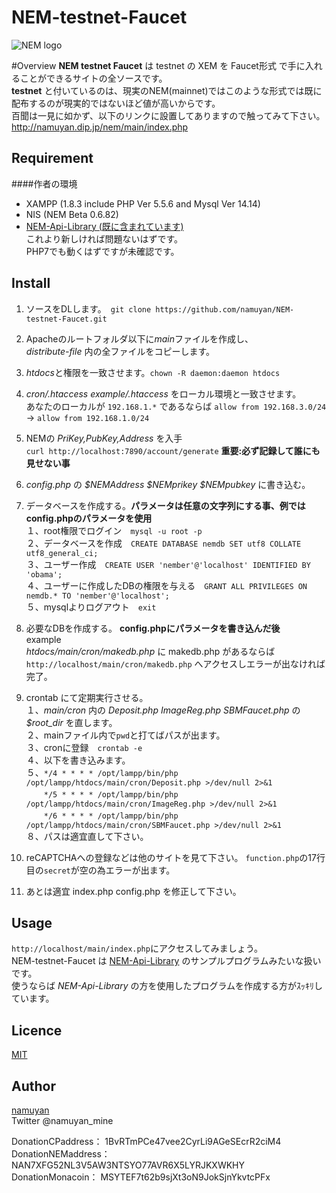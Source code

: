 # NEM-testnet-Faucet

![NEM logo](https://upload.wikimedia.org/wikipedia/commons/thumb/0/0a/Nem_logo.svg/1000px-Nem_logo.svg.png)

#Overview
**NEM testnet Faucet** は testnet の XEM を Faucet形式 で手に入れることができるサイトの全ソースです。  
**testnet** と付いているのは、現実のNEM(mainnet)ではこのような形式では既に配布するのが現実的ではないほど値が高いからです。  
百聞は一見に如かず、以下のリンクに設置してありますので触ってみて下さい。  
<http://namuyan.dip.jp/nem/main/index.php>

## Requirement
####作者の環境  
* XAMPP (1.8.3 include PHP Ver 5.5.6 and Mysql Ver 14.14)  
* NIS (NEM Beta 0.6.82)  
* [NEM-Api-Library (既に含まれています)](https://github.com/namuyan/NEM-Api-Library)  
これより新しければ問題ないはずです。  
PHP7でも動くはずですが未確認です。


## Install
1. ソースをDLします。　`git clone https://github.com/namuyan/NEM-testnet-Faucet.git`

2. Apacheのルートフォルダ以下に*main*ファイルを作成し、  
*distribute-file* 内の全ファイルをコピーします。

3. *htdocs*と権限を一致させます。`chown -R daemon:daemon htdocs`

4. *cron/.htaccess* *example/.htaccess* をローカル環境と一致させます。  
あなたのローカルが `192.168.1.*` であるならば `allow from 192.168.3.0/24` → `allow from 192.168.1.0/24`

5. NEMの *PriKey,PubKey,Address* を入手  
`curl http://localhost:7890/account/generate` **重要:必ず記録して誰にも見せない事**

6. *config.php* の *$NEMAddress $NEMprikey $NEMpubkey* に書き込む。

7. データベースを作成する。**パラメータは任意の文字列にする事、例ではconfig.phpのパラメータを使用**  
１、root権限でログイン　`mysql -u root -p`  
２、データベースを作成　`CREATE DATABASE nemdb SET utf8 COLLATE utf8_general_ci;`  
３、ユーザー作成　`CREATE USER 'nember'@'localhost' IDENTIFIED BY 'obama';`  
４、ユーザーに作成したDBの権限を与える　`GRANT ALL PRIVILEGES ON nemdb.* TO 'nember'@'localhost';`  
５、mysqlよりログアウト　`exit`

8. 必要なDBを作成する。 **config.phpにパラメータを書き込んだ後**  
example  
*htdocs/main/cron/makedb.php* に makedb.php があるならば  
`http://localhost/main/cron/makedb.php` へアクセスしエラーが出なければ完了。

9. crontab にて定期実行させる。  
１、*main/cron* 内の *Deposit.php ImageReg.php SBMFaucet.php* の *$root_dir* を直します。  
２、mainファイル内で`pwd`と打てばパスが出ます。  
３、cronに登録　`crontab -e`  
４、以下を書き込みます。  
５、`*/4 * * * * /opt/lampp/bin/php /opt/lampp/htdocs/main/cron/Deposit.php >/dev/null 2>&1`  
　　`*/5 * * * * /opt/lampp/bin/php /opt/lampp/htdocs/main/cron/ImageReg.php >/dev/null 2>&1`  
　　`*/6 * * * * /opt/lampp/bin/php /opt/lampp/htdocs/main/cron/SBMFaucet.php >/dev/null 2>&1`  
８、パスは適宜直して下さい。  

10. reCAPTCHAへの登録などは他のサイトを見て下さい。 `function.php`の17行目の`secret`が空の為エラーが出ます。

11. あとは適宜 index.php config.php を修正して下さい。  


## Usage
`http://localhost/main/index.php`にアクセスしてみましょう。  
NEM-testnet-Faucet は [NEM-Api-Library](https://github.com/namuyan/NEM-Api-Library) のサンプルプログラムみたいな扱いです。  
使うならば *NEM-Api-Library* の方を使用したプログラムを作成する方がｽｯｷﾘしています。

## Licence

[MIT](https://github.com/tcnksm/tool/blob/master/LICENCE)

## Author

[namuyan](http://namuyan.dip.jp)  
Twitter @namuyan_mine

DonationCPaddress： 1BvRTmPCe47vee2CyrLi9AGeSEcrR2ciM4  
DonationNEMaddress： NAN7XFG52NL3V5AW3NTSYO77AVR6X5LYRJKXWKHY  
DonationMonacoin： MSYTEF7t62b9sjXt3oN9JokSjnYkvtcPFx